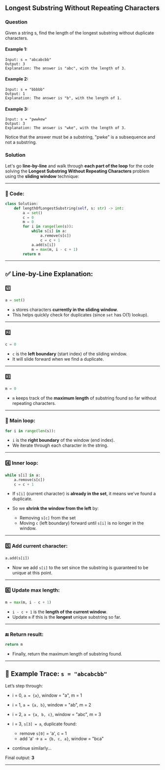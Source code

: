 ## Longest Substring Without Repeating Characters

### Question 

   Given a string s, find the length of the longest substring without duplicate characters.

 

#### Example 1:

    Input: s = "abcabcbb"
    Output: 3
    Explanation: The answer is "abc", with the length of 3.

#### Example 2:

    Input: s = "bbbbb"
    Output: 1
    Explanation: The answer is "b", with the length of 1.

#### Example 3:

    Input: s = "pwwkew"
    Output: 3
    Explanation: The answer is "wke", with the length of 3.

Notice that the answer must be a substring, "pwke" is a subsequence and not a substring.
 

 ### Solution

   Let's go **line-by-line** and walk through **each part of the loop** for the code solving the **Longest Substring Without Repeating Characters** problem using the **sliding window** technique:

---

### 🔢   Code:

```python
class Solution:
    def lengthOfLongestSubstring(self, s: str) -> int:
        a = set()
        c = 0
        m = 0
        for i in range(len(s)):
            while s[i] in a:
                a.remove(s[c])
                c = c + 1
            a.add(s[i])
            m = max(m, i - c + 1)
        return m
```

---

## ✅ Line-by-Line Explanation:

### 1️⃣

```python
a = set()
```

* `a` stores characters **currently in the sliding window**.
* This helps quickly check for duplicates (since `set` has O(1) lookup).

---

### 2️⃣

```python
c = 0
```

* `c` is the **left boundary** (start index) of the sliding window.
* It will slide forward when we find a duplicate.

---

### 3️⃣

```python
m = 0
```

* `m` keeps track of the **maximum length** of substring found so far without repeating characters.

---

### 🔁 Main loop:

```python
for i in range(len(s)):
```

* `i` is the **right boundary** of the window (end index).
* We iterate through each character in the string.

---

### 4️⃣ Inner loop:

```python
while s[i] in a:
    a.remove(s[c])
    c = c + 1
```

* If `s[i]` (current character) is **already in the set**, it means we’ve found a duplicate.
* So we **shrink the window from the left** by:

  * Removing `s[c]` from the set
  * Moving `c` (left boundary) forward until `s[i]` is no longer in the window.

---

### 5️⃣ Add current character:

```python
a.add(s[i])
```

* Now we add `s[i]` to the set since the substring is guaranteed to be unique at this point.

---

### 6️⃣ Update max length:

```python
m = max(m, i - c + 1)
```

* `i - c + 1` is the **length of the current window**.
* Update `m` if this is the **longest** unique substring so far.

---

### 🔚 Return result:

```python
return m
```

* Finally, return the maximum length of substring found.

---

## 🧪 Example Trace: `s = "abcabcbb"`

Let’s step through:

* i = 0, `a = {a}`, window = "a", m = 1
* i = 1, `a = {a, b}`, window = "ab", m = 2
* i = 2, `a = {a, b, c}`, window = "abc", m = 3
* i = 3, `s[3] = a`, duplicate found:

  * remove `s[0]` = 'a', c = 1
  * add 'a' → `a = {b, c, a}`, window = "bca"
* continue similarly...

Final output: **3**

---

